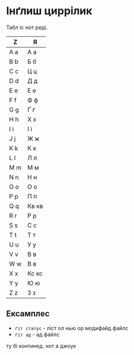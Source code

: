 # Інґлиш циррілик

Табл іс нот реді.

| Z   | Я     |
|-----|-------|
| А а | А а   |
| B b | Б б   |
| C c | Ц ц   |
| D d | Д д   |
| E e | Е е   |
| F f | Ф ф   |
| G g | Ґ ґ   |
| H h | Х х   |
| I i | І і   |
| J j | Ж ж   |
| K k | К к   |
| L l | Л л   |
| M m | М м   |
| N n | Н н   |
| O o | О о   |
| P p | П п   |
| Q q | Кв кв |
| R r | Р р   |
| S s | С с   |
| T t | Т т   |
| U u | У у   |
| V v | В в   |
| W w | В в   |
| X x | Кс кс |
| Y y | Ю ю   |
| Z z | З з   |

## Ексамплес

- `ґіт статус` - ліст ол нью ор модифайд файлс
- `ґіт ад` - ад файлс

ту бі континед. нот а джоук
